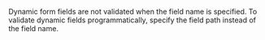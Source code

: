 Dynamic form fields are not validated when the field name is specified. To validate dynamic fields programmatically, specify the field path instead of the field name.
